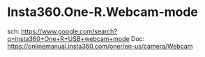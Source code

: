 # Insta360.One-R.Webcam-mode
sch: https://www.google.com/search?q=insta360+One+R+USB+webcam+mode Doc: https://onlinemanual.insta360.com/oner/en-us/camera/Webcam
